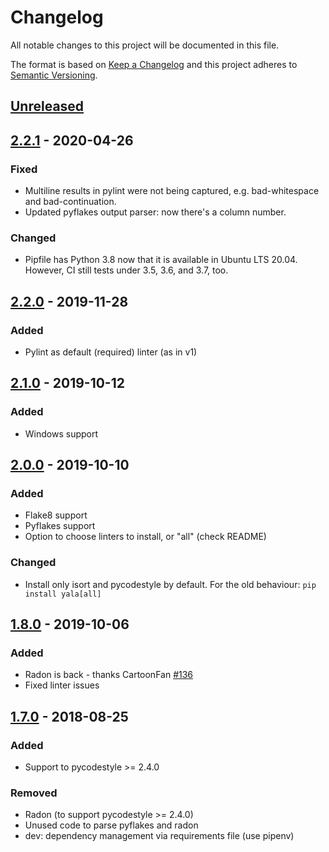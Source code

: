 # Changelog
All notable changes to this project will be documented in this file.

The format is based on [Keep a Changelog](http://keepachangelog.com/en/1.0.0/)
and this project adheres to [Semantic Versioning](http://semver.org/spec/v2.0.0.html).

## [Unreleased]

## [2.2.1] - 2020-04-26
### Fixed
- Multiline results in pylint were not being captured, e.g. bad-whitespace and
  bad-continuation.
- Updated pyflakes output parser: now there's a column number.

### Changed
- Pipfile has Python 3.8 now that it is available in Ubuntu LTS 20.04. However,
  CI still tests under 3.5, 3.6, and 3.7, too.

## [2.2.0] - 2019-11-28
### Added
- Pylint as default (required) linter (as in v1)

## [2.1.0] - 2019-10-12
### Added
- Windows support

## [2.0.0] - 2019-10-10
### Added
- Flake8 support
- Pyflakes support
- Option to choose linters to install, or "all" (check README)

### Changed
- Install only isort and pycodestyle by default. For the old behaviour: `pip install yala[all]`

## [1.8.0] - 2019-10-06
### Added
- Radon is back - thanks CartoonFan [#136](https://github.com/cemsbr/yala/issues/136)
- Fixed linter issues

## [1.7.0] - 2018-08-25
### Added
- Support to pycodestyle >= 2.4.0

### Removed
- Radon (to support pycodestyle >= 2.4.0)
- Unused code to parse pyflakes and radon
- dev: dependency management via requirements file (use pipenv)

[Unreleased]: https://github.com/cemsbr/yala/compare/v2.2.1...HEAD
[2.2.1]: https://github.com/cemsbr/yala/compare/v2.2.0...v2.2.1
[2.2.0]: https://github.com/cemsbr/yala/compare/v2.1.0...v2.2.0
[2.1.0]: https://github.com/cemsbr/yala/compare/v2.0.0...v2.1.0
[2.0.0]: https://github.com/cemsbr/yala/compare/v1.8.0...v2.0.0
[1.8.0]: https://github.com/cemsbr/yala/compare/v1.7.0...v1.8.0
[1.7.0]: https://github.com/cemsbr/yala/compare/v1.6.0...v1.7.0
